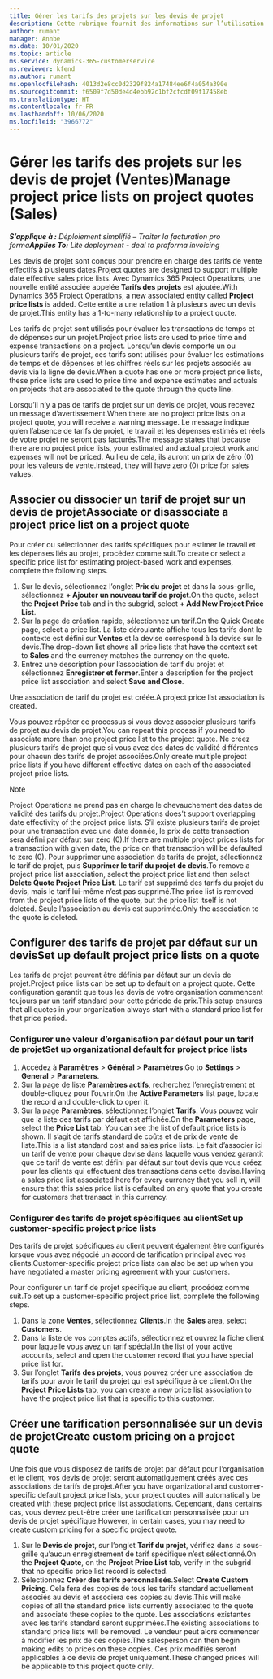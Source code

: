 ```yaml
---
title: Gérer les tarifs des projets sur les devis de projet
description: Cette rubrique fournit des informations sur l’utilisation de tarifs de projet sur les devis. (Sales)
author: rumant
manager: Annbe
ms.date: 10/01/2020
ms.topic: article
ms.service: dynamics-365-customerservice
ms.reviewer: kfend
ms.author: rumant
ms.openlocfilehash: 4013d2e8cc0d2329f824a17484ee6f4a054a390e
ms.sourcegitcommit: f6509f7d50de4d4ebb92c1bf2cfcdf09f17458eb
ms.translationtype: HT
ms.contentlocale: fr-FR
ms.lasthandoff: 10/06/2020
ms.locfileid: "3966772"
---
```

# <a name="manage-project-price-lists-on-project-quotes-sales"></a><span data-ttu-id="291ec-104">Gérer les tarifs des projets sur les devis de projet (Ventes)</span><span class="sxs-lookup"><span data-stu-id="291ec-104">Manage project price lists on project quotes (Sales)</span></span>

<span data-ttu-id="291ec-105">_**S’applique à :** Déploiement simplifié – Traiter la facturation pro forma_</span><span class="sxs-lookup"><span data-stu-id="291ec-105">_**Applies To:** Lite deployment - deal to proforma invoicing_</span></span>

<span data-ttu-id="291ec-106">Les devis de projet sont conçus pour prendre en charge des tarifs de vente effectifs à plusieurs dates.</span><span class="sxs-lookup"><span data-stu-id="291ec-106">Project quotes are designed to support multiple date effective sales price lists.</span></span> <span data-ttu-id="291ec-107">Avec Dynamics 365 Project Operations, une nouvelle entité associée appelée **Tarifs des projets** est ajoutée.</span><span class="sxs-lookup"><span data-stu-id="291ec-107">With Dynamics 365 Project Operations, a new associated entity called **Project price lists** is added.</span></span> <span data-ttu-id="291ec-108">Cette entité a une relation 1 à plusieurs avec un devis de projet.</span><span class="sxs-lookup"><span data-stu-id="291ec-108">This entity has a 1-to-many relationship to a project quote.</span></span>

<span data-ttu-id="291ec-109">Les tarifs de projet sont utilisés pour évaluer les transactions de temps et de dépenses sur un projet.</span><span class="sxs-lookup"><span data-stu-id="291ec-109">Project price lists are used to price time and expense transactions on a project.</span></span> <span data-ttu-id="291ec-110">Lorsqu’un devis comporte un ou plusieurs tarifs de projet, ces tarifs sont utilisés pour évaluer les estimations de temps et de dépenses et les chiffres réels sur les projets associés au devis via la ligne de devis.</span><span class="sxs-lookup"><span data-stu-id="291ec-110">When a quote has one or more project price lists, these price lists are used to price time and expense estimates and actuals on projects that are associated to the quote through the quote line.</span></span>

<span data-ttu-id="291ec-111">Lorsqu’il n’y a pas de tarifs de projet sur un devis de projet, vous recevez un message d’avertissement.</span><span class="sxs-lookup"><span data-stu-id="291ec-111">When there are no project price lists on a project quote, you will receive a warning message.</span></span> <span data-ttu-id="291ec-112">Le message indique qu’en l’absence de tarifs de projet, le travail et les dépenses estimés et réels de votre projet ne seront pas facturés.</span><span class="sxs-lookup"><span data-stu-id="291ec-112">The message states that because there are no project price lists, your estimated and actual project work and expenses will not be priced.</span></span> <span data-ttu-id="291ec-113">Au lieu de cela, ils auront un prix de zéro (0) pour les valeurs de vente.</span><span class="sxs-lookup"><span data-stu-id="291ec-113">Instead, they will have zero (0) price for sales values.</span></span>

## <a name="associate-or-disassociate-a-project-price-list-on-a-project-quote"></a><span data-ttu-id="291ec-114">Associer ou dissocier un tarif de projet sur un devis de projet</span><span class="sxs-lookup"><span data-stu-id="291ec-114">Associate or disassociate a project price list on a project quote</span></span>

<span data-ttu-id="291ec-115">Pour créer ou sélectionner des tarifs spécifiques pour estimer le travail et les dépenses liés au projet, procédez comme suit.</span><span class="sxs-lookup"><span data-stu-id="291ec-115">To create or select a specific price list for estimating project-based work and expenses, complete the following steps.</span></span>

1. <span data-ttu-id="291ec-116">Sur le devis, sélectionnez l’onglet **Prix du projet** et dans la sous-grille, sélectionnez **+ Ajouter un nouveau tarif de projet**.</span><span class="sxs-lookup"><span data-stu-id="291ec-116">On the quote, select the **Project Price** tab and in the subgrid, select **+ Add New Project Price List**.</span></span>
2. <span data-ttu-id="291ec-117">Sur la page de création rapide, sélectionnez un tarif.</span><span class="sxs-lookup"><span data-stu-id="291ec-117">On the Quick Create page, select a price list.</span></span> <span data-ttu-id="291ec-118">La liste déroulante affiche tous les tarifs dont le contexte est défini sur **Ventes** et la devise correspond à la devise sur le devis.</span><span class="sxs-lookup"><span data-stu-id="291ec-118">The drop-down list shows all price lists that have the context set to **Sales** and the currency matches the currency on the quote.</span></span>
4. <span data-ttu-id="291ec-119">Entrez une description pour l’association de tarif du projet et sélectionnez **Enregistrer et fermer**.</span><span class="sxs-lookup"><span data-stu-id="291ec-119">Enter a description for the project price list association and select **Save and Close**.</span></span>

<span data-ttu-id="291ec-120">Une association de tarif du projet est créée.</span><span class="sxs-lookup"><span data-stu-id="291ec-120">A project price list association is created.</span></span>

<span data-ttu-id="291ec-121">Vous pouvez répéter ce processus si vous devez associer plusieurs tarifs de projet au devis de projet.</span><span class="sxs-lookup"><span data-stu-id="291ec-121">You can repeat this process if you need to associate more than one project price list to the project quote.</span></span> <span data-ttu-id="291ec-122">Ne créez plusieurs tarifs de projet que si vous avez des dates de validité différentes pour chacun des tarifs de projet associées.</span><span class="sxs-lookup"><span data-stu-id="291ec-122">Only create multiple project price lists if you have different effective dates on each of the associated project price lists.</span></span>

> [!NOTE]
> <span data-ttu-id="291ec-123">Project Operations ne prend pas en charge le chevauchement des dates de validité des tarifs du projet.</span><span class="sxs-lookup"><span data-stu-id="291ec-123">Project Operations does't support overlapping date effectivity of the project price lists.</span></span> <span data-ttu-id="291ec-124">S’il existe plusieurs tarifs de projet pour une transaction avec une date donnée, le prix de cette transaction sera défini par défaut sur zéro (0).</span><span class="sxs-lookup"><span data-stu-id="291ec-124">If there are multiple project prices lists for a transaction with given date, the price on that transaction will be defaulted to zero (0).</span></span>
<span data-ttu-id="291ec-125">Pour supprimer une association de tarifs de projet, sélectionnez le tarif de projet, puis **Supprimer le tarif du projet de devis**.</span><span class="sxs-lookup"><span data-stu-id="291ec-125">To remove a project price list association, select the project price list and then select **Delete Quote Project Price List**.</span></span> <span data-ttu-id="291ec-126">Le tarif est supprimé des tarifs du projet du devis, mais le tarif lui-même n’est pas supprimé.</span><span class="sxs-lookup"><span data-stu-id="291ec-126">The price list is removed from the project price lists of the quote, but the price list itself is not deleted.</span></span> <span data-ttu-id="291ec-127">Seule l’association au devis est supprimée.</span><span class="sxs-lookup"><span data-stu-id="291ec-127">Only the association to the quote is deleted.</span></span>

## <a name="set-up-default-project-price-lists-on-a-quote"></a><span data-ttu-id="291ec-128">Configurer des tarifs de projet par défaut sur un devis</span><span class="sxs-lookup"><span data-stu-id="291ec-128">Set up default project price lists on a quote</span></span>

<span data-ttu-id="291ec-129">Les tarifs de projet peuvent être définis par défaut sur un devis de projet.</span><span class="sxs-lookup"><span data-stu-id="291ec-129">Project price lists can be set up to default on a project quote.</span></span> <span data-ttu-id="291ec-130">Cette configuration garantit que tous les devis de votre organisation commencent toujours par un tarif standard pour cette période de prix.</span><span class="sxs-lookup"><span data-stu-id="291ec-130">This setup ensures that all quotes in your organization always start with a standard price list for that price period.</span></span>

### <a name="set-up-organizational-default-for-project-price-lists"></a><span data-ttu-id="291ec-131">Configurer une valeur d’organisation par défaut pour un tarif de projet</span><span class="sxs-lookup"><span data-stu-id="291ec-131">Set up organizational default for project price lists</span></span>

1. <span data-ttu-id="291ec-132">Accédez à **Paramètres** > **Général** > **Paramètres**.</span><span class="sxs-lookup"><span data-stu-id="291ec-132">Go to **Settings** > **General** > **Parameters**.</span></span>
2. <span data-ttu-id="291ec-133">Sur la page de liste **Paramètres actifs**, recherchez l’enregistrement et double-cliquez pour l’ouvrir.</span><span class="sxs-lookup"><span data-stu-id="291ec-133">On the **Active Parameters** list page, locate the record and double-click to open it.</span></span> 
3. <span data-ttu-id="291ec-134">Sur la page **Paramètres**, sélectionnez l’onglet **Tarifs**. Vous pouvez voir que la liste des tarifs par défaut est affichée.</span><span class="sxs-lookup"><span data-stu-id="291ec-134">On the **Parameters** page, select the **Price List** tab. You can see the list of default price lists is shown.</span></span> <span data-ttu-id="291ec-135">Il s’agit de tarifs standard de coûts et de prix de vente de liste.</span><span class="sxs-lookup"><span data-stu-id="291ec-135">This is a list standard cost and sales price lists.</span></span> <span data-ttu-id="291ec-136">Le fait d’associer ici un tarif de vente pour chaque devise dans laquelle vous vendez garantit que ce tarif de vente est défini par défaut sur tout devis que vous créez pour les clients qui effectuent des transactions dans cette devise.</span><span class="sxs-lookup"><span data-stu-id="291ec-136">Having a sales price list associated here for every currency that you sell in, will ensure that this sales price list is defaulted on any quote that you create for customers that transact in this currency.</span></span>

### <a name="set-up-customer-specific-project-price-lists"></a><span data-ttu-id="291ec-137">Configurer des tarifs de projet spécifiques au client</span><span class="sxs-lookup"><span data-stu-id="291ec-137">Set up customer-specific project price lists</span></span>

<span data-ttu-id="291ec-138">Des tarifs de projet spécifiques au client peuvent également être configurés lorsque vous avez négocié un accord de tarification principal avec vos clients.</span><span class="sxs-lookup"><span data-stu-id="291ec-138">Customer-specific project price lists can also be set up when you have negotiated a master pricing agreement with your customers.</span></span>

<span data-ttu-id="291ec-139">Pour configurer un tarif de projet spécifique au client, procédez comme suit.</span><span class="sxs-lookup"><span data-stu-id="291ec-139">To set up a customer-specific project price list, complete the following steps.</span></span>

1. <span data-ttu-id="291ec-140">Dans la zone **Ventes**, sélectionnez **Clients**.</span><span class="sxs-lookup"><span data-stu-id="291ec-140">In the **Sales** area, select **Customers**.</span></span>
2. <span data-ttu-id="291ec-141">Dans la liste de vos comptes actifs, sélectionnez et ouvrez la fiche client pour laquelle vous avez un tarif spécial.</span><span class="sxs-lookup"><span data-stu-id="291ec-141">In the list of your active accounts, select and open the customer record that you have special price list for.</span></span>
3. <span data-ttu-id="291ec-142">Sur l’onglet **Tarifs des projets**, vous pouvez créer une association de tarifs pour avoir le tarif du projet qui est spécifique à ce client.</span><span class="sxs-lookup"><span data-stu-id="291ec-142">On the **Project Price Lists** tab, you can create a new price list association to have the project price list that is specific to this customer.</span></span>

## <a name="create-custom-pricing-on-a-project-quote"></a><span data-ttu-id="291ec-143">Créer une tarification personnalisée sur un devis de projet</span><span class="sxs-lookup"><span data-stu-id="291ec-143">Create custom pricing on a project quote</span></span>

<span data-ttu-id="291ec-144">Une fois que vous disposez de tarifs de projet par défaut pour l’organisation et le client, vos devis de projet seront automatiquement créés avec ces associations de tarifs de projet.</span><span class="sxs-lookup"><span data-stu-id="291ec-144">After you have organizational and customer-specific default project price lists, your project quotes will automatically be created with these project price list associations.</span></span> <span data-ttu-id="291ec-145">Cependant, dans certains cas, vous devrez peut-être créer une tarification personnalisée pour un devis de projet spécifique.</span><span class="sxs-lookup"><span data-stu-id="291ec-145">However, in certain cases, you may need to create custom pricing for a specific project quote.</span></span> 

1. <span data-ttu-id="291ec-146">Sur le **Devis de projet**, sur l’onglet **Tarif du projet**, vérifiez dans la sous-grille qu’aucun enregistrement de tarif spécifique n’est sélectionné.</span><span class="sxs-lookup"><span data-stu-id="291ec-146">On the **Project Quote**, on the **Project Price List** tab, verify in the subgrid that no specific price list record is selected.</span></span>
2. <span data-ttu-id="291ec-147">Sélectionnez **Créer des tarifs personnalisés**.</span><span class="sxs-lookup"><span data-stu-id="291ec-147">Select **Create Custom Pricing**.</span></span> <span data-ttu-id="291ec-148">Cela fera des copies de tous les tarifs standard actuellement associés au devis et associera ces copies au devis.</span><span class="sxs-lookup"><span data-stu-id="291ec-148">This will make copies of all the standard price lists currently associated to the quote and associate these copies to the quote.</span></span> <span data-ttu-id="291ec-149">Les associations existantes avec les tarifs standard seront supprimées.</span><span class="sxs-lookup"><span data-stu-id="291ec-149">The existing associations to standard price lists will be removed.</span></span> <span data-ttu-id="291ec-150">Le vendeur peut alors commencer à modifier les prix de ces copies.</span><span class="sxs-lookup"><span data-stu-id="291ec-150">The salesperson can then begin making edits to prices on these copies.</span></span> <span data-ttu-id="291ec-151">Ces prix modifiés seront applicables à ce devis de projet uniquement.</span><span class="sxs-lookup"><span data-stu-id="291ec-151">These changed prices will be applicable to this project quote only.</span></span>
